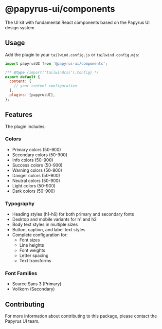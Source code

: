 # @papyrus-ui/components

The UI kit with fundamental React components based on the Papyrus UI design system.

## Usage

Add the plugin to your `tailwind.config.js` or `tailwind.config.mjs`:

```javascript
import papyrusUI from '@papyrus-ui/components';

/** @type {import('tailwindcss').Config} */
export default {
  content: [
    // your content configuration
  ],
  plugins: [papyrusUI],
};
```

## Features

The plugin includes:

### Colors

- Primary colors (50-900)
- Secondary colors (50-900)
- Info colors (50-900)
- Success colors (50-900)
- Warning colors (50-900)
- Danger colors (50-900)
- Neutral colors (50-900)
- Light colors (50-900)
- Dark colors (50-900)

### Typography

- Heading styles (h1-h6) for both primary and secondary fonts
- Desktop and mobile variants for h1 and h2
- Body text styles in multiple sizes
- Button, caption, and label text styles
- Complete configuration for:
  - Font sizes
  - Line heights
  - Font weights
  - Letter spacing
  - Text transforms

### Font Families

- Source Sans 3 (Primary)
- Vollkorn (Secondary)

## Contributing

For more information about contributing to this package, please contact the Papyrus UI team.
